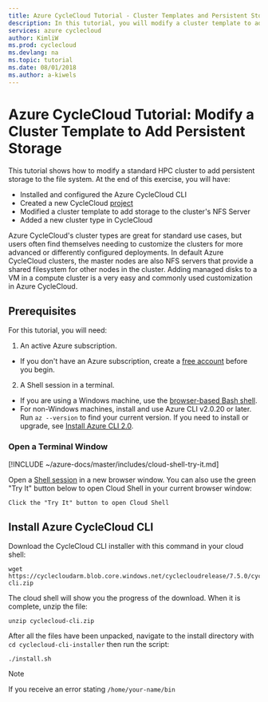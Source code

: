 ```yaml
---
title: Azure CycleCloud Tutorial - Cluster Templates and Persistent Storage | Microsoft Docs
description: In this tutorial, you will modify a cluster template to add storage to the cluster's NFS server.
services: azure cyclecloud
author: KimliW
ms.prod: cyclecloud
ms.devlang: na
ms.topic: tutorial
ms.date: 08/01/2018
ms.author: a-kiwels
---
```


# Azure CycleCloud Tutorial: Modify a Cluster Template to Add Persistent Storage

This tutorial shows how to modify a standard HPC cluster to add persistent storage to the file system. At the end of this exercise, you will have:

* Installed and configured the Azure CycleCloud CLI
* Created a new CycleCloud [project](projects.md)
* Modified a cluster template to add storage to the cluster's NFS Server
* Added a new cluster type in CycleCloud

Azure CycleCloud's cluster types are great for standard use cases, but users often find themselves needing to customize the clusters for more advanced or differently configured deployments. In default Azure CycleCloud clusters, the master nodes are also NFS servers that provide a shared filesystem for other nodes in the cluster. Adding managed disks to a VM in a compute cluster is a very easy and commonly used customization in Azure CycleCloud.

## Prerequisites

For this tutorial, you will need:

1. An active Azure subscription.
  * If you don't have an Azure subscription, create a [free account](https://azure.microsoft.com/free/) before you begin.
2. A Shell session in a terminal.
  * If you are using a Windows machine, use the [browser-based Bash shell](https://shell.azure.com).
  * For non-Windows machines, install and use Azure CLI v2.0.20 or later. Run `az --version` to find your current version. If you need to install or upgrade, see [Install Azure CLI 2.0](/cli/azure/install-azure-cli).

### Open a Terminal Window

[!INCLUDE ~/azure-docs/master/includes/cloud-shell-try-it.md]


Open a [Shell session](https://shell.azure.com) in a new browser window. You can also use the green "Try It" button below to open Cloud Shell in your current browser window:

```azurecli-interactive
Click the "Try It" button to open Cloud Shell
```

## Install Azure CycleCloud CLI

Download the CycleCloud CLI installer with this command in your cloud shell:

```azurecli-interactive
wget https://cyclecloudarm.blob.core.windows.net/cyclecloudrelease/7.5.0/cyclecloud-cli.zip
```

The cloud shell will show you the progress of the download. When it is complete, unzip the file:

``` shell
unzip cyclecloud-cli.zip
```

After all the files have been unpacked, navigate to the install directory with `cd cyclecloud-cli-installer` then run the script:

``` shell
./install.sh
```

> [!NOTE]
> If you receive an error stating `/home/your-name/bin`

